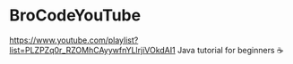 # BroCodeYouTube
https://www.youtube.com/playlist?list=PLZPZq0r_RZOMhCAyywfnYLlrjiVOkdAI1 Java tutorial for beginners ☕
